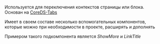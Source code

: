 Используется для переключения контекстов страницы или блока. 
Основан на [CoreDS-Tabs](https://core-ds.github.io/core-components/master/?path=/docs/tabs--tabs)

Имеет в своем составе несколько вспомогательных компонентов, которые можно при необходимости в проекте, расширять и дополнять

Примером такого подкомпонента является *ShowMore* и *LinkTitle*